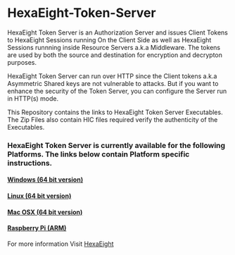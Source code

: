 # HexaEight-Token-Server

HexaEight Token Server is an Authorization Server and issues Client Tokens to HexaEight Sessions running On the Client Side as well as HexaEight Sessions runnning inside Resource Servers a.k.a Middleware.  The tokens are used by both the source and destination for encryption and decrypton purposes.

HexaEight Token Server can run over HTTP since the Client tokens a.k.a Asymmetric Shared keys are not vulnerable to attacks.  But if you want to enhance the security of the Token Server, you can configure the Server run in HTTP(s) mode. 

This Repository contains the links to HexaEight Token Server Executables. The Zip Files also contain HIC files required verify the authenticity of the Executables.

### HexaEight Token Server is currently available for the following Platforms.  The links below contain Platform specific instructions.

#### [Windows (64 bit version)](https://github.com/HexaEightTeam/HexaEight-Token-Server/tree/main/winx64)

#### [Linux (64 bit version)](https://github.com/HexaEightTeam/HexaEight-Token-Server/tree/main/linux) 

#### [Mac OSX (64 bit version)](https://github.com/HexaEightTeam/HexaEight-Token-Server/tree/main/macosx) 

#### [Raspberry Pi (ARM)](https://github.com/HexaEightTeam/HexaEight-Token-Server/tree/main/arm)

For more information Visit [HexaEight](www.hexaeight.com)

